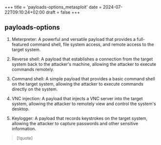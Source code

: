 +++
title = 'payloads-options_metasploit'
date = 2024-07-22T09:10:24+02:00
draft = false
+++

## payloads-options
1. Meterpreter: A powerful and versatile payload that provides a full-featured command shell, file system access, and remote access to the target system.

2. Reverse shell: A payload that establishes a connection from the target system back to the attacker's machine, allowing the attacker to execute commands remotely.

3. Command shell: A simple payload that provides a basic command shell on the target system, allowing the attacker to execute commands directly on the system.

4. VNC injection: A payload that injects a VNC server into the target system, allowing the attacker to remotely view and control the system's desktop.

5. Keylogger: A payload that records keystrokes on the target system, allowing the attacker to capture passwords and other sensitive information.
>[!quote] 